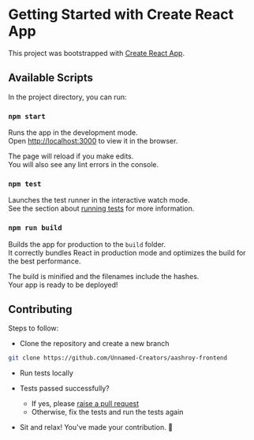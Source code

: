 # Getting Started with Create React App

This project was bootstrapped with [Create React App](https://github.com/facebook/create-react-app).

## Available Scripts

In the project directory, you can run:

### `npm start`

Runs the app in the development mode.\
Open [http://localhost:3000](http://localhost:3000) to view it in the browser.

The page will reload if you make edits.\
You will also see any lint errors in the console.

### `npm test`

Launches the test runner in the interactive watch mode.\
See the section about [running tests](https://facebook.github.io/create-react-app/docs/running-tests) for more information.

### `npm run build`

Builds the app for production to the `build` folder.\
It correctly bundles React in production mode and optimizes the build for the best performance.

The build is minified and the filenames include the hashes.\
Your app is ready to be deployed!


## Contributing


Steps to follow:

- Clone the repository and create a new branch

```bash
git clone https://github.com/Unnamed-Creators/aashroy-frontend
```




- Run tests locally


- Tests passed successfully?
   - If yes, please [raise a pull request](https://github.com/Unnamed-Creators/aashroy-frontend/pulls)
   - Otherwise, fix the tests and run the tests again

- Sit and relax! You've made your contribution. :tada:
